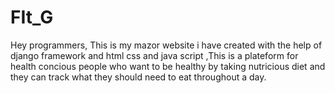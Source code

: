 # FIt_G
Hey programmers, This is my mazor website i have created with the help of django framework and html css and java script ,This is a plateform for health concious people who want to be healthy by taking nutricious diet and they can track what they should need to eat throughout a day.
